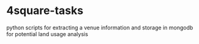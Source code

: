 # 4square-tasks
python scripts for extracting a venue information and storage in mongodb for potential land usage analysis
